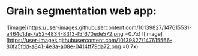 # Grain segmentation web app:
 ![image](https://user-images.githubusercontent.com/10139827/147615531-a464c1de-7a52-4834-8313-f5f670ede572.png =0.7x)
![image](https://user-images.githubusercontent.com/10139827/147615566-80fa5fdd-a841-4e3a-a08e-0414ff79da72.png =0.7x)
